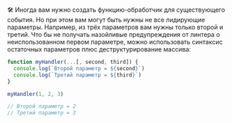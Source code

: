 🛠 Иногда вам нужно создать функцию-обработчик для существующего события. Но при этом вам могут быть нужны не все лидирующие параметры. Например, из трёх параметров вам нужны только второй и третий. Что бы не получать назойливые предупреждения от линтера о неиспользованном первом параметре, можно использовать синтаксис остаточных параметров плюс деструктурирование массива:

```js
function myHandler(...[, second, third]) {
  console.log(`Второй параметр = ${second}`)
  console.log(`Третий параметр = ${third}`)
}

myHandler(1, 2, 3)

// Второй параметр = 2
// Третий параметр = 3
```

